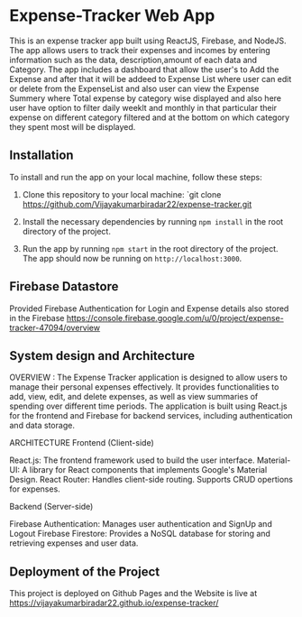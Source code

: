# Expense-Tracker Web App

This is an expense tracker app built using ReactJS, Firebase, and NodeJS. The app allows users to track their expenses and incomes by entering information such as the data, description,amount of each data and Category. The app includes a dashboard that allow the user's to Add the Expense and after that it will be addeed to Expense List where user can edit or delete from the ExpenseList and also user can view the Expense Summery where Total expense by category wise displayed and also here user have option to filter daily weeklt and monthly in that particular their expense on different category filtered and at the bottom on which category they spent most will be displayed.

## Installation

To install and run the app on your local machine, follow these steps:

1. Clone this repository to your local machine: `git clone https://github.com/Vijayakumarbiradar22/expense-tracker.git

2. Install the necessary dependencies by running `npm install` in the root directory of the project.

3. Run the app by running `npm start` in the root directory of the project. The app should now be running on `http://localhost:3000`.

## Firebase Datastore
Provided Firebase Authentication for Login and Expense details also stored in the Firebase
 https://console.firebase.google.com/u/0/project/expense-tracker-47094/overview

## System design and Architecture

OVERVIEW :
The Expense Tracker application is designed to allow users to manage their personal expenses effectively. It provides functionalities to add, view, edit, and delete expenses, as well as view summaries of spending over different time periods. The application is built using React.js for the frontend and Firebase for backend services, including authentication and data storage.

ARCHITECTURE
Frontend (Client-side)

React.js: The frontend framework used to build the user interface.
Material-UI: A library for React components that implements Google's Material Design.
React Router: Handles client-side routing.
Supports CRUD opertions for expenses.

Backend (Server-side)

Firebase Authentication: Manages user authentication and SignUp and Logout
Firebase Firestore: Provides a NoSQL database for storing and retrieving expenses and user data.


 ## Deployment of the Project

 This project is deployed on Github Pages and the Website is live at  
   https://vijayakumarbiradar22.github.io/expense-tracker/